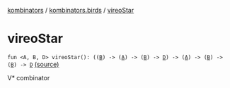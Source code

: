 [kombinators](../index.md) / [kombinators.birds](index.md) / [vireoStar](./vireo-star.md)

# vireoStar

`fun <A, B, D> vireoStar(): ((`[`B`](vireo-star.md#B)`) -> (`[`A`](vireo-star.md#A)`) -> (`[`B`](vireo-star.md#B)`) -> `[`D`](vireo-star.md#D)`) -> (`[`A`](vireo-star.md#A)`) -> (`[`B`](vireo-star.md#B)`) -> (`[`B`](vireo-star.md#B)`) -> `[`D`](vireo-star.md#D) [(source)](https://github.com/pardom/kombinators/tree/master/src/main/kotlin/kombinators/birds/vireo.kt#L12)

V* combinator

